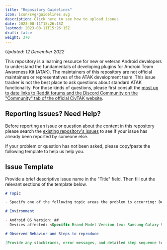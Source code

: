 ```yaml
---
title: "Repository Guidelines"
icon: icon/svg/guidelines.svg
description: Click here to see how to upload issues
date: 2023-08-11T15:26:15Z
lastmod: 2023-08-11T15:26:15Z
draft: false
weight: 370
---
```



*Updated: 12 December 2022*

This repository is a learning resource for new or veteran Android developers to understand the fundamentals of developing plugins for Android Team Awareness Kit (ATAK). The maintainers of this repository are not official maintainers or representatives of the ATAK development team. This issue tracker is not the best place to ask questions about standard ATAK functionality. For those kinds of questions, please first consult the [most up to date links to Reddit forums and the Discord Community on the "Community" tab of the official CivTAK website](https://www.civtak.org/tag/tutorials/#).

## Reporting Issues? Need Help? 

Before reporting an issue or question about the content in this repository please search the [existing repository's issues](https://github.com/Toyon/LearnATAK/issues) to see if your issue has already been reported by someone else.

If your problem or question has not been asked, please copy/paste the following template to help us help you. 

## Issue Template

Provide a brief descriptive issue name in the "Title" field. Then fill out the relevant sections of the template below.

```md
# Topic

- Specify one of the following topic areas the problem is occurring: Demo AI / Demo Camera / Demo Hello World / Documentation

# Environment

- Android OS Version: ##
- Devices affected: <Specific Brand Model Version (ex: Samsung Galaxy S3)>

# Observed Behavior and Steps to reproduce

[Provide any stacktraces, error messages, and detailed step sequence to create the issue. The more details you provide will improve our ability to replicate your setup and identify potential issues.]

```
